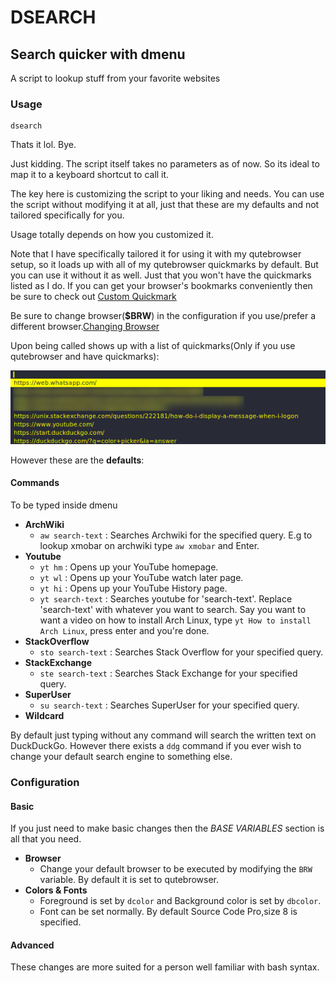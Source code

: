# DSEARCH
## Search quicker with dmenu
A script to lookup stuff from your favorite websites

### Usage

    dsearch

Thats it lol. Bye.

Just kidding. The script itself takes no parameters as of now. So its ideal to map it to a keyboard shortcut to call it.

The key here is customizing the script to your liking and needs.
You can use the script without modifying it at all, just that these are my defaults and not tailored specifically for you.

Usage totally depends on how you customized it.

Note that I have specifically tailored it for using it with my qutebrowser setup, so it loads up with all of my qutebrowser quickmarks by default.
But you can use it without it as well. Just that you won't have the quickmarks listed as I do. If you can get your browser's bookmarks conveniently then be sure to check out [Custom Quickmark](https://github.com/whotftookmyname/bashscripts/blob/main/dsearch/README.md#configuration)

Be sure to change browser(__$BRW__) in the configuration if you use/prefer a different browser.[Changing Browser]()

Upon being called shows up with a list of quickmarks(Only if you use qutebrowser and have quickmarks):

![dsearch Called](/dsearch/scrots/ds1.png)

However these are the **defaults**:
#### Commands
To be typed inside dmenu
- **ArchWiki**
    - `aw search-text` : Searches Archwiki for the specified query. E.g to lookup xmobar on archwiki type `aw xmobar` and Enter.
- **Youtube**
    - `yt hm` : Opens up your YouTube homepage.
    - `yt wl` : Opens up your YouTube watch later page.
    - `yt hi` : Opens up your YouTube History page.
    - `yt search-text` : Searches youtube for 'search-text'. Replace 'search-text' with whatever you want to search. Say you want to want a video on how to install Arch Linux, type `yt How to install Arch Linux`, press enter and you're done.
- **StackOverflow**
    - `sto search-text` : Searches Stack Overflow for your specified query.
- **StackExchange**
    - `ste search-text` : Searches Stack Exchange for your specified query.
- **SuperUser**
    - `su search-text` : Searches SuperUser for your specified query.
- __Wildcard__

By default just typing without any command will search the written text on DuckDuckGo. However there exists a `ddg` command if you ever wish to change your default search engine to something else.

### Configuration

#### Basic

If you just need to make basic changes then the _BASE VARIABLES_ section is all that you need.

- **Browser**
    - Change your default browser to be executed by modifying the `BRW` variable. By default it is set to qutebrowser.
- **Colors & Fonts**
    - Foreground is set by `dcolor` and Background color is set by `dbcolor`.
    - Font can be set normally. By default Source Code Pro,size 8 is specified.

#### Advanced

These changes are more suited for a person well familiar with bash syntax.


